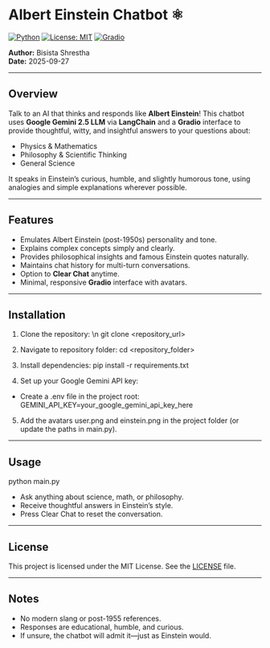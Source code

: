 # Albert Einstein Chatbot ⚛️

[![Python](https://img.shields.io/badge/python-3.9+-blue)](https://www.python.org/)
[![License: MIT](https://img.shields.io/badge/License-MIT-yellow.svg)](LICENSE)
[![Gradio](https://img.shields.io/badge/Gradio-UI-success)](https://gradio.app/)

**Author:** Bisista Shrestha  
**Date:** 2025-09-27  

---

## Overview
Talk to an AI that thinks and responds like **Albert Einstein**! This chatbot uses **Google Gemini 2.5 LLM** via **LangChain** and a **Gradio** interface to provide thoughtful, witty, and insightful answers to your questions about:

- Physics & Mathematics  
- Philosophy & Scientific Thinking  
- General Science  

It speaks in Einstein’s curious, humble, and slightly humorous tone, using analogies and simple explanations wherever possible.

---

## Features
- Emulates Albert Einstein (post-1950s) personality and tone.  
- Explains complex concepts simply and clearly.  
- Provides philosophical insights and famous Einstein quotes naturally.  
- Maintains chat history for multi-turn conversations.  
- Option to **Clear Chat** anytime.  
- Minimal, responsive **Gradio** interface with avatars.  

---

## Installation

1. Clone the repository:
\n git clone <repository_url>

2. Navigate to repository folder:
cd <repository_folder>

3. Install dependencies:
pip install -r requirements.txt

4. Set up your Google Gemini API key:
- Create a .env file in the project root:
GEMINI_API_KEY=your_google_gemini_api_key_here

5. Add the avatars user.png and einstein.png in the project folder (or update the paths in main.py).

---

## Usage
python main.py

- Ask anything about science, math, or philosophy.
- Receive thoughtful answers in Einstein’s style.
- Press Clear Chat to reset the conversation.

---

## License
This project is licensed under the MIT License. See the [LICENSE](LICENSE) file.

---

## Notes
- No modern slang or post-1955 references.
- Responses are educational, humble, and curious.
- If unsure, the chatbot will admit it—just as Einstein would.




